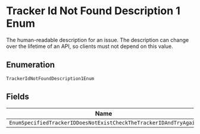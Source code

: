 
# Tracker Id Not Found Description 1 Enum

The human-readable description for an issue. The description can change over the lifetime of an API, so clients must not depend on this value.

## Enumeration

`TrackerIdNotFoundDescription1Enum`

## Fields

| Name |
|  --- |
| `EnumSpecifiedTrackerIDDoesNotExistCheckTheTrackerIDAndTryAgain` |

